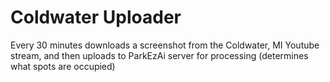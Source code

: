 # Coldwater Uploader

Every 30 minutes downloads a screenshot from the Coldwater, MI Youtube stream,
and then uploads to ParkEzAi server for processing (determines what spots 
are occupied)